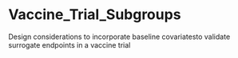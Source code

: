 # Vaccine_Trial_Subgroups
Design considerations to incorporate baseline covariatesto validate surrogate endpoints in a vaccine trial
